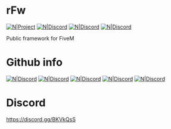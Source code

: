 # rFw

[![N|Project](https://img.shields.io/badge/rFw-FiveM%20Framework-green)](https://github.com/TayDev/rFw)
[![N|Discord](https://img.shields.io/discord/731533946059489400?color=green&label=Discord&style=flat-square)](https://discord.gg/BKVkQsS)
[![N|Discord](https://img.shields.io/github/repo-size/TayzDev/rFw?style=flat-square)](https://discord.gg/BKVkQsS)
[![N|Discord](https://img.shields.io/github/v/release/TayzDev/rFw?style=for-the-badge)](https://discord.gg/BKVkQsS)

Public framework for FiveM

# Github info


[![N|Discord](https://img.shields.io/github/commit-activity/m/TayzDev/rFw)](https://discord.gg/BKVkQsS)
[![N|Discord](https://img.shields.io/github/contributors/TayzDev/rFw)](https://discord.gg/BKVkQsS)
[![N|Discord](https://img.shields.io/github/last-commit/TayzDev/rFw)](https://discord.gg/BKVkQsS)
[![N|Discord](https://img.shields.io/maintenance/yes/2020)](https://discord.gg/BKVkQsS)
[![N|Discord](https://img.shields.io/github/languages/top/TayzDev/rFw)](https://discord.gg/BKVkQsS)

# Discord
https://discord.gg/BKVkQsS
